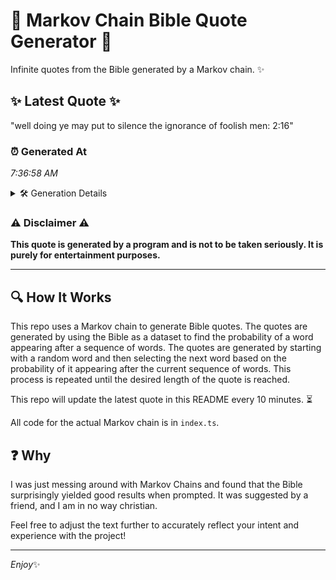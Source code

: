 # 📖 Markov Chain Bible Quote Generator 📖

Infinite quotes from the Bible generated by a Markov chain. ✨

## ✨ Latest Quote ✨
"well doing ye may put to silence the ignorance of foolish men: 2:16"

### ⏰ Generated At
*7:36:58 AM*

<details>
    <summary>🛠️ Generation Details</summary>
    <p>
        <strong>🌱 Seed:</strong> well<br>
        <strong>🔄 Iterations:</strong> 12<br>
        <strong>📜 Context History:</strong><br>[ well ]: doing<br>[ well, doing ]: ye<br>[ well, doing, ye ]: may<br>[ well, doing, ye, may ]: put<br>[ well, doing, ye, may, put ]: to<br>[ well, doing, ye, may, put, to ]: silence<br>[ doing, ye, may, put, to, silence ]: the<br>[ ye, may, put, to, silence, the ]: ignorance<br>[ may, put, to, silence, the, ignorance ]: of<br>[ put, to, silence, the, ignorance, of ]: foolish<br>[ to, silence, the, ignorance, of, foolish ]: men:<br>[ silence, the, ignorance, of, foolish, men: ]: 2:16<br>
    </p>
</details>

### ⚠️ Disclaimer ⚠️
**This quote is generated by a program and is not to be taken seriously. It is purely for entertainment purposes.**

---

## 🔍 How It Works

This repo uses a Markov chain to generate Bible quotes. The quotes are generated by using the Bible as a dataset to find the probability of a word appearing after a sequence of words. The quotes are generated by starting with a random word and then selecting the next word based on the probability of it appearing after the current sequence of words. This process is repeated until the desired length of the quote is reached.

This repo will update the latest quote in this README every 10 minutes. ⏳

All code for the actual Markov chain is in `index.ts`.

## ❓ Why

I was just messing around with Markov Chains and found that the Bible surprisingly yielded good results when prompted. 
It was suggested by a friend, and I am in no way christian.

Feel free to adjust the text further to accurately reflect your intent and experience with the project!

---

*Enjoy*✨
